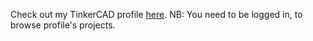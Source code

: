 Check out my TinkerCAD profile [here](https://www.tinkercad.com/users/2Q6HAutcLix-hyankov). NB: You need to be logged in, to browse profile's projects.
